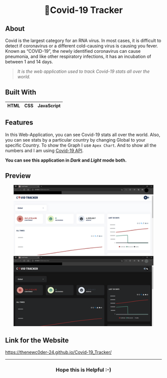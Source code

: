 <h1 align="Center">🦠Covid-19 Tracker</h1>

## About
Covid is the largest category for an RNA virus. In most cases, it is difficult to detect if coronavirus or a different cold-causing virus is causing you fever.
Known as “COVID-19”, the newly identified coronavirus can cause pneumonia, and like other respiratory infections, it has an incubation of between 1 and 14 days.

>_It is the web application used to track Covid-19 stats all over the world._

## Built With
|HTML |CSS |JavaScript |
|--- |--- |--- |

## Features
In this Web-Application, you can see Covid-19 stats all over the world. Also, you can see stats by a particular country by changing Global to your specific Country. 
To show the Graph I use `Apex Chart`. And to show all the numbers and I am using [Covid-19 API](https://covid19api.com/ "Covid-19 API"). 

**You can see this application in _Dark_ and _Light_ mode both.**

## Preview
<p align="Center">
  <img src="https://github.com/TheNewC0der-24/Covid-19_Tracker/blob/master/Preview-1.png" width="450">
  <img src="https://github.com/TheNewC0der-24/Covid-19_Tracker/blob/master/Preview-2.png" width="450">
</p>

## Link for the Website
https://thenewc0der-24.github.io/Covid-19_Tracker/

***
<h3 align="Center">Hope this is Helpful :-)</h3>
